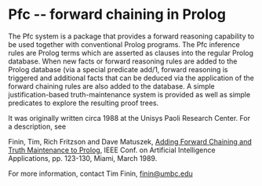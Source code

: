 # Pfc -- forward chaining in Prolog

The Pfc system is a package that provides a forward reasoning capability to be used together with conventional Prolog programs.  The Pfc inference rules are Prolog terms which are asserted as clauses into the regular Prolog database.  When new facts or forward reasoning rules are added to the Prolog database (via a special predicate add/1, forward reasoning is triggered and additional facts that can be deduced via the application of the forward chaining rules are also added to the database.  A simple justification-based truth-maintenance system is provided as well as simple predicates to explore the resulting proof trees.

It was originally written circa 1988 at the Unisys Paoli Research Center.  For a description, see

Finin, Tim, Rich Fritzson and Dave Matuszek, [Adding Forward Chaining and Truth Maintenance to Prolog](http://ebiq.org/p/682), IEEE Conf. on Artificial Intelligence Applications, pp. 123-130, Miami, March 1989.

For more information, contact Tim Finin, finin@umbc.edu

